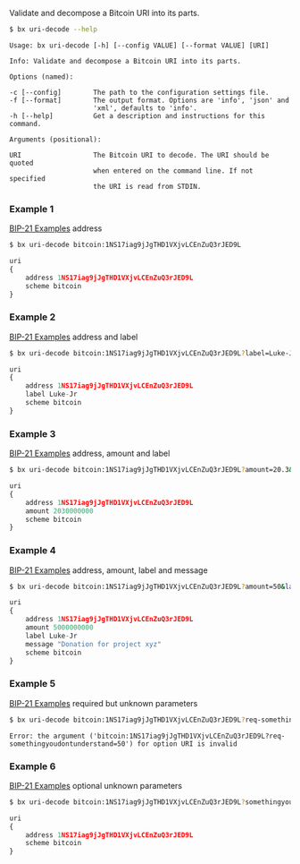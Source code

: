 Validate and decompose a Bitcoin URI into its parts. 
```sh
$ bx uri-decode --help
```
```
Usage: bx uri-decode [-h] [--config VALUE] [--format VALUE] [URI]        

Info: Validate and decompose a Bitcoin URI into its parts.               

Options (named):

-c [--config]        The path to the configuration settings file.        
-f [--format]        The output format. Options are 'info', 'json' and   
                     'xml', defaults to 'info'.                          
-h [--help]          Get a description and instructions for this command.

Arguments (positional):

URI                  The Bitcoin URI to decode. The URI should be quoted 
                     when entered on the command line. If not specified  
                     the URI is read from STDIN.   
```
### Example 1
[BIP-21 Examples](https://github.com/evoskuil/bips/blob/master/bip-0021.mediawiki#Examples) address
```sh
$ bx uri-decode bitcoin:1NS17iag9jJgTHD1VXjvLCEnZuQ3rJED9L
```
```js
uri
{
    address 1NS17iag9jJgTHD1VXjvLCEnZuQ3rJED9L
    scheme bitcoin
}
```
### Example 2
[BIP-21 Examples](https://github.com/evoskuil/bips/blob/master/bip-0021.mediawiki#Examples) address and label
```sh
$ bx uri-decode bitcoin:1NS17iag9jJgTHD1VXjvLCEnZuQ3rJED9L?label=Luke-Jr
```
```js
uri
{
    address 1NS17iag9jJgTHD1VXjvLCEnZuQ3rJED9L
    label Luke-Jr
    scheme bitcoin
}
```
### Example 3
[BIP-21 Examples](https://github.com/evoskuil/bips/blob/master/bip-0021.mediawiki#Examples) address, amount and label
```sh
$ bx uri-decode bitcoin:1NS17iag9jJgTHD1VXjvLCEnZuQ3rJED9L?amount=20.3&label=Luke-Jr
```
```js
uri
{
    address 1NS17iag9jJgTHD1VXjvLCEnZuQ3rJED9L
    amount 2030000000
    scheme bitcoin
}
```
### Example 4
[BIP-21 Examples](https://github.com/evoskuil/bips/blob/master/bip-0021.mediawiki#Examples) address, amount, label and message
```sh
$ bx uri-decode bitcoin:1NS17iag9jJgTHD1VXjvLCEnZuQ3rJED9L?amount=50&label=Luke-Jr&message=Donation%20for%20project%20xyz
```
```js
uri
{
    address 1NS17iag9jJgTHD1VXjvLCEnZuQ3rJED9L
    amount 5000000000
    label Luke-Jr
    message "Donation for project xyz"
    scheme bitcoin
}
```
### Example 5
[BIP-21 Examples](https://github.com/evoskuil/bips/blob/master/bip-0021.mediawiki#Examples) required but unknown parameters
```sh
$ bx uri-decode bitcoin:1NS17iag9jJgTHD1VXjvLCEnZuQ3rJED9L?req-somethingyoudontunderstand=50&req-somethingelseyoudontget=999
```
```
Error: the argument ('bitcoin:1NS17iag9jJgTHD1VXjvLCEnZuQ3rJED9L?req-somethingyoudontunderstand=50') for option URI is invalid
```
### Example 6
[BIP-21 Examples](https://github.com/evoskuil/bips/blob/master/bip-0021.mediawiki#Examples) optional unknown parameters
```sh
$ bx uri-decode bitcoin:1NS17iag9jJgTHD1VXjvLCEnZuQ3rJED9L?somethingyoudontunderstand=50&somethingelseyoudontget=999
```
```js
uri
{
    address 1NS17iag9jJgTHD1VXjvLCEnZuQ3rJED9L
    scheme bitcoin
}
```
